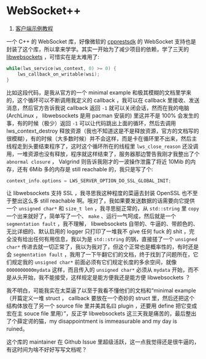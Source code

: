 # WebSocket++

1. [客户端示例教程](./tutorial-utility-client.md)

一个 C++ 的 WebSocket 库，好像微软的 [cpprestsdk](https://github.com/microsoft/cpprestsdk) 的 WebSocket 支持也是封装了这个库，所以拿来学学。其实一开始为了减少项目的依赖，学了三天的 [libwebsockets](https://libwebsockets.org/) ，可惜实在是太难用了:

```c++
while(lws_service(ws_context, 0) >= 0) {
    lws_callback_on_writable(wsi);
}
```

比如这段代码，是我从官方的一个 minimal example 和极其模糊的文档里学来的，这个循环可以不断调用我定义的 callback ，我可以在 callback 里接收、发送消息，然后官方告诉我说 callback 返回 `-1` 就可以关闭会话，然而在我的电脑 (ArchLinux ， libwebsockets 是用 pacman 安装的) 里这并不是 100% 会发生的事，有的时候（极少）返回 `-1` 可以让代码跳出上面的循环，然后去调用 lws_context_destroy 释放资源（我也不知道这是不是释放资源，官方的文档写的很模糊），有的时候（大多数时候）并不会这样，而是卡在循环里不出来，然后主线程走到头要结束程序了，这时这个循环所在的线程里 `lws_close_reason` 还没调用，一堆资源也没有释放，程序就这样结束了，服务器那边警告我刚才我整出了个 `abnormal closure` ， Valgrind 则告诉我刚才的一波操作泄露了将近 10Mib 的内存，还有 6Mib 多的内存是 still reachable 的，我只是写了个:

```c++
context_info.options = LWS_SERVER_OPTION_DO_SSL_GLOBAL_INIT;
```

让 libwebsockets 支持 SSL ，我寻思我这种程度的菜逼去封装 OpenSSL 也不至于整出这么多 still reachable 啊。哦对了，我如果要发送数据的话需要向它提供一个 `unsigned char*` 和 `size_t len` ，我寻思挺正常的，从 `std::string` 里 `copy` 一个出来就好了，简单写了一个、 `make` 、运行一气呵成，然后就是一个 `segmentation fault` ，我不理解， libwebsockets 自带的、牛逼的、带颜色的、无比详细的、默认启用的 logger 只打印了一堆我不 give 任何 fuck 的 shit ，完全没有给出任何有用信息，我以为是 `std::string` 的锅，直接搓了一个 `unsigned char*` 传进去就一切正常了，我以为我对了，但这个正常也是概率性的，有时还是会 `segmentation fault` ，我用了一下午翻它们的文档，终于找到了问题所在，它们规定我的 `unsigned char*` 前面必须有它们规定长度的多余空间，就像 `0000000000mydata` 这样，而且传入的 `unsigned char*` 必须从 `mydata` 开始，而不是从头开始，我不能接受，这样规定是能方便我还是能方便 libwebsockets ？

我不明白，可能我实在太菜逼了以至于我看不懂他们的文档和“minimal example（开篇定义一堆 struct ， callback 要放在一个奇妙的 struct 里，然后还把这个结构体放在了另一个 source file 里并美其名曰 plugin ，还要用 define 把它变成宏在主 souce file 里用）”，反正学 libwebsockets 这三天我是痛苦的，最后整出了个薛定谔的猫，my disappointment is immeasurable and my day is ruined。

这个库的 maintainer 在 Github Issue 里超级活跃，这一点我觉得还是很牛逼的，有这时间为啥不好好写写文档呢？
